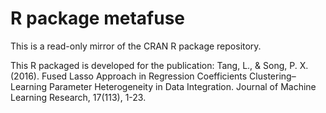 # R package metafuse

This is a read-only mirror of the CRAN R package repository.  

This R packaged is developed for the publication:
Tang, L., & Song, P. X. (2016). Fused Lasso Approach in Regression Coefficients Clustering–Learning Parameter Heterogeneity in Data Integration. Journal of Machine Learning Research, 17(113), 1-23.

